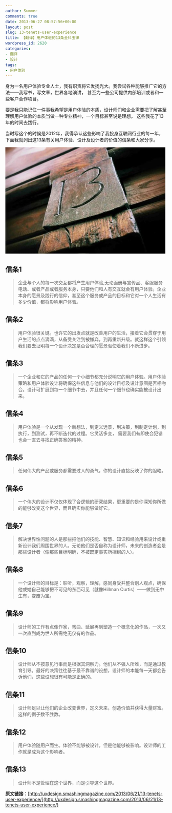 ```yaml
---
author: Summer
comments: true
date: 2013-06-27 08:57:56+00:00
layout: post
slug: 13-tenets-user-experience
title: 【翻译】用户体验的13条金科玉律
wordpress_id: 2620
categories:
- 翻译
- 设计
tags:
- 用户体验
---
```


身为一名用户体验专业人士，我有职责将它发扬光大。我尝试各种能够推广它的方法——我写书，写文章，世界各地演讲， 甚至为一些公司提供内部培训或者和一些客户合作项目。

要是我只能记住一件事我希望是用户体验的本质，设计师们和企业需要把了解甚至理解用户体验的本质当做一种专业精神，一个目标甚至说是理想。 这些我花了13年的时间去践行。

当时写这个的时候是2012年，我得承认这些影响了我投身互联网行业的每一年，下面我就列出这13条有关用户体验、设计及设计者的价值的信条和大家分享。

![13_500_mini](/wp-content/uploads/2013/06/13_500_mini.jpg)


## 信条1




> 企业与个人的每一次交互都将产生用户体验,无论画册与宣传品、客服服务电话、或者产品或者服务本身，只要他们和人有交互就会有用户体验。企业本身的愿景及践行的信仰，甚至这个服务或产品的目标和它对一个人生活有多少价值，都将影响用户体验。




## 信条2




> 用户体验很关键。也许它的出发点就是改善用户的生活，接着它会贯穿于用户生活的点点滴滴，从备受关注到被嫌弃，到再重新升级。就这样这个引领我们要去证明每一个设计决定是否合理的愿景驱使着我们不断进步。




## 信条3




> 一个企业和它的产品的任何一个小细节都充分说明它的用户体验。用户体验策略和用户体验设计将确保这些信息与他们的设计目标及设计意图是否相吻合。设计可扩展到每一个细节中去，并且任何一个细节也确实能被设计出来。




## 信条4




> 用户体验是一个从发现一个新想法，到定义远景，到决策，到制定计划，到执行，到测试，再不断迭代的过程。它灵活多变， 需要我们有即使会犯错也会一直去寻找正确答案的精神。




## 信条5




> 任何伟大的产品或服务都需要过人的勇气，你的设计直接反映了你的胆略。




## 信条6




> 一个伟大的设计不仅仅体现了合逻辑的研究结果，更重要的是你深知你所做的能够改变这个世界，而且确实你能够做好它。




## 信条7




> 解决世界性问题的人是那些把他们的技能、智慧、知识和经验用来设计或重新设计我们周围世界的人。无论他们是否自称为设计师，未来的创造者会是那些设计者（像那些目标明确，不被既定事实所捆绑的人）。




## 信条8




> 一个设计师的目标是：聆听，观察，理解，感同身受并整合别人观点，确保他或她自己能够把不可见的东西可见（就像Hillman Curtis）——做到无中生有，变废为宝。




## 信条9




> 设计师的工作有点像作家，弯曲、延展再到塑造一个概念化的作品，一次又一次直到成为世人所需绝无仅有的作品。




## 信条10




> 设计师从不按意见行事而是根据其洞察力。他们从不强人所难，而是通过教育引导。最好的决策往往基于最不靠谱的设想，设计师的本能每一天都会告诉他们，这些设想很有可能是正确的。




## 信条11




> 设计师足以让他们的企业改变世界，定义未来，创造价值并获得大量财富。这样的例子数不胜数。




## 信条12




> 用户体验随用户而生。体验不能够被设计，但是他能够被影响。设计师的工作就是成为这个影响者。




## 信条13




> 设计师不是管理在这个世界，而是引导这个世界。


**原文链接**：[http://uxdesign.smashingmagazine.com/2013/06/21/13-tenets-user-experience/](http://uxdesign.smashingmagazine.com/2013/06/21/13-tenets-user-experience/)
